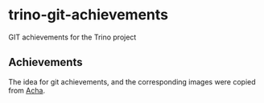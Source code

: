 # trino-git-achievements
GIT achievements for the Trino project

## Achievements

The idea for git achievements, and the corresponding images were copied from [Acha](https://github.com/someteam/acha).

